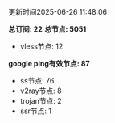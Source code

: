 更新时间2025-06-26 11:48:06

**总订阅: 22**
**总节点: 5051**
- vless节点: 12

**google ping有效节点: 87**
- ss节点: 76
- v2ray节点: 8
- trojan节点: 2
- ssr节点: 1
